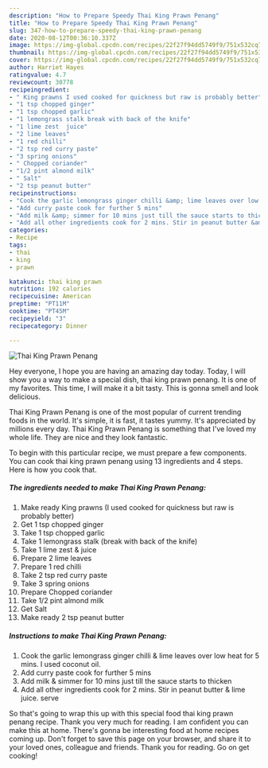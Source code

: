 ```yaml
---
description: "How to Prepare Speedy Thai King Prawn Penang"
title: "How to Prepare Speedy Thai King Prawn Penang"
slug: 347-how-to-prepare-speedy-thai-king-prawn-penang
date: 2020-08-12T00:36:10.337Z
image: https://img-global.cpcdn.com/recipes/22f27f94dd5749f9/751x532cq70/thai-king-prawn-penang-recipe-main-photo.jpg
thumbnail: https://img-global.cpcdn.com/recipes/22f27f94dd5749f9/751x532cq70/thai-king-prawn-penang-recipe-main-photo.jpg
cover: https://img-global.cpcdn.com/recipes/22f27f94dd5749f9/751x532cq70/thai-king-prawn-penang-recipe-main-photo.jpg
author: Harriet Hayes
ratingvalue: 4.7
reviewcount: 30778
recipeingredient:
- " King prawns I used cooked for quickness but raw is probably better"
- "1 tsp chopped ginger"
- "1 tsp chopped garlic"
- "1 lemongrass stalk break with back of the knife"
- "1 lime zest  juice"
- "2 lime leaves"
- "1 red chilli"
- "2 tsp red curry paste"
- "3 spring onions"
- " Chopped coriander"
- "1/2 pint almond milk"
- " Salt"
- "2 tsp peanut butter"
recipeinstructions:
- "Cook the garlic lemongrass ginger chilli &amp; lime leaves over low heat for 5 mins. I used coconut oil."
- "Add curry paste cook for further 5 mins"
- "Add milk &amp; simmer for 10 mins just till the sauce starts to thicken"
- "Add all other ingredients cook for 2 mins. Stir in peanut butter &amp; lime juice. serve"
categories:
- Recipe
tags:
- thai
- king
- prawn

katakunci: thai king prawn 
nutrition: 192 calories
recipecuisine: American
preptime: "PT11M"
cooktime: "PT45M"
recipeyield: "3"
recipecategory: Dinner

---
```



![Thai King Prawn Penang](https://img-global.cpcdn.com/recipes/22f27f94dd5749f9/751x532cq70/thai-king-prawn-penang-recipe-main-photo.jpg)

Hey everyone, I hope you are having an amazing day today. Today, I will show you a way to make a special dish, thai king prawn penang. It is one of my favorites. This time, I will make it a bit tasty. This is gonna smell and look delicious.



Thai King Prawn Penang is one of the most popular of current trending foods in the world. It's simple, it is fast, it tastes yummy. It's appreciated by millions every day. Thai King Prawn Penang is something that I've loved my whole life. They are nice and they look fantastic.


To begin with this particular recipe, we must prepare a few components. You can cook thai king prawn penang using 13 ingredients and 4 steps. Here is how you cook that.

<!--inarticleads1-->

##### The ingredients needed to make Thai King Prawn Penang:

1. Make ready  King prawns (I used cooked for quickness but raw is probably better)
1. Get 1 tsp chopped ginger
1. Take 1 tsp chopped garlic
1. Take 1 lemongrass stalk (break with back of the knife)
1. Take 1 lime zest &amp; juice
1. Prepare 2 lime leaves
1. Prepare 1 red chilli
1. Take 2 tsp red curry paste
1. Take 3 spring onions
1. Prepare  Chopped coriander
1. Take 1/2 pint almond milk
1. Get  Salt
1. Make ready 2 tsp peanut butter




<!--inarticleads2-->

##### Instructions to make Thai King Prawn Penang:

1. Cook the garlic lemongrass ginger chilli &amp; lime leaves over low heat for 5 mins. I used coconut oil.
1. Add curry paste cook for further 5 mins
1. Add milk &amp; simmer for 10 mins just till the sauce starts to thicken
1. Add all other ingredients cook for 2 mins. Stir in peanut butter &amp; lime juice. serve




So that's going to wrap this up with this special food thai king prawn penang recipe. Thank you very much for reading. I am confident you can make this at home. There's gonna be interesting food at home recipes coming up. Don't forget to save this page on your browser, and share it to your loved ones, colleague and friends. Thank you for reading. Go on get cooking!
